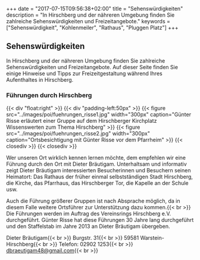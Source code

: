 +++
date = "2017-07-15T09:56:38+02:00"
title = "Sehenswürdigkeiten"
description = "In Hirschberg und der nähreren Umgebung finden Sie zahlreiche Sehenswürdigkeiten und Freizeitangebote."
keywords = ["Sehenswürdigkeit", "Kohlenmeiler", "Rathaus", "Pluggen Platz"]
+++

## Sehenswürdigkeiten

In Hirschberg und der nähreren Umgebung finden Sie zahlreiche Sehenswürdigkeiten und Freizeitangebote. 
Auf dieser Seite finden Sie einige Hinweise und Tipps zur Freizeitgestaltung während Ihres Aufenthaltes in Hirschberg. 


### Führungen durch Hirschberg

{{< div "float:right" >}}
    {{< div "padding-left:50px" >}}
        {{< figure src="../images/poi/fuehrungen_risse1.jpg" width="300px" caption="Günter Risse erläutert einer Gruppe auf dem Hirschberger Kirchplatz Wissenswerten zum Thema Hirschberg" >}}
        {{< figure src="../images/poi/fuehrungen_risse2.jpg" width="300px" caption="Ortsbesichtigung mit Günter Risse vor dem Pfarrheim" >}}
    {{< closediv >}}
{{< closediv >}}

Wer unseren Ort wirklich kennen lernen möchte, dem empfehlen wir eine Führung durch den Ort mit Dieter Bräutigam. Unterhaltsam und informativ zeigt Dieter Bräutigam interessierten Besucherinnen und Besuchern seinen Heimatort: Das Rathaus der früher einmal selbstständigen Stadt Hirschberg, die Kirche, das Pfarrhaus, das Hirschberger Tor, die Kapelle an der Schule usw.

Auch die Führung größerer Gruppen ist nach Absprache möglich, da in diesem Falle weitere Ortsführer zur Unterstützung dazu kommen.{{< br >}}
Die Führungen werden im Auftrag des Vereinsrings Hirschberg e.V. durchgeführt. Günter Risse hat diese Führungen 30 Jahre lang durchgeführt und den Staffelstab im Jahre 2013 an Dieter Bräutigam übergeben.

Dieter Bräutigam{{< br >}}
Burgstr. 31{{< br >}}
59581 Warstein-Hirschberg{{< br >}}
Telefon: 02902 1253{{< br >}}
dbraeutigam48@gmail.com{{< br >}}